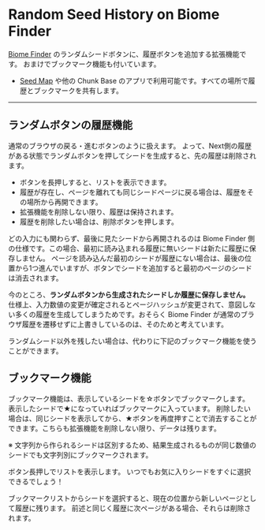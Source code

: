 # Random Seed History on Biome Finder

[Biome Finder](https://www.chunkbase.com/apps/biome-finder) のランダムシードボタンに、履歴ボタンを追加する拡張機能です。
おまけでブックマーク機能も付いています。

- [Seed Map](https://www.chunkbase.com/apps/seed-map) や他の Chunk Base のアプリで利用可能です。すべての場所で履歴とブックマークを共有します。

---

## ランダムボタンの履歴機能

通常のブラウザの戻る・進むボタンのように扱えます。
よって、Next側の履歴がある状態でランダムボタンを押してシードを生成すると、先の履歴は削除されます。

- ボタンを長押しすると、リストを表示できます。
- 履歴が存在し、ページを離れても同じシードページに戻る場合は、履歴をその場所から再開できます。
- 拡張機能を削除しない限り、履歴は保持されます。
- 履歴を削除したい場合は、削除ボタンを押します。

どの入力にも関わらず、最後に見たシードから再開されるのは Biome Finder 側の仕様です。この場合、最初に読み込まれる履歴に無いシードは新たに履歴に保存しません。
ページを読み込んだ最初のシードが履歴にない場合は、最後の位置から1つ進んでいますが、ボタンでシードを追加すると最初のページのシードは消去されます。

今のところ、**ランダムボタンから生成されたシードしか履歴に保存しません。**
仕様上、入力数値の変更が確定されるとページハッシュが変更されて、意図しない多くの履歴を生成してしまうためです。おそらく Biome Finder が通常のブラウザ履歴を遷移せずに上書きしているのは、そのためと考えています。

ランダムシード以外を残したい場合は、代わりに下記のブックマーク機能を使うことができます。

## ブックマーク機能
  
ブックマーク機能は、表示しているシードを☆ボタンでブックマークします。
表示したシードで★になっていればブックマークに入っています。
削除したい場合は、同じシードを表示してから、★ボタンを再度押すことで消去することができます。こちらも拡張機能を削除しない限り、データは残ります。

※ 文字列から作られるシードは区別するため、結果生成されるものが同じ数値のシードでも文字列別にブックマークされます。

ボタン長押しでリストを表示します。
いつでもお気に入りシードをすぐに選択できるでしょう！

ブックマークリストからシードを選択すると、現在の位置から新しいページとして履歴に残ります。
前述と同じく履歴に次ページがある場合、それらは削除されます。
